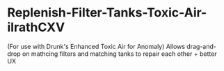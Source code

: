 # Replenish-Filter-Tanks-Toxic-Air-ilrathCXV
 (For use with Drunk's Enhanced Toxic Air for Anomaly) Allows drag-and-drop on mathcing filters and matching tanks to repair each other + better UX
